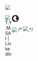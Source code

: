 ![](https://komarev.com/ghpvc/?username=tymsai&color=blueviolet&style=plastic&label=VIEWS)

[<img align="center" alt="tymsai.netlify.app" width="22px" src="https://raw.githubusercontent.com/iconic/open-iconic/master/svg/globe.svg" />][website]
[<img align="left" alt="T.Y.M.SAI | LinkedIn" width="22px" src="https://cdn.jsdelivr.net/npm/simple-icons@v3/icons/linkedin.svg" />][linkedin]

[website]: https://tymsai.netlify.app
[linkedin]: https://www.linkedin.com/in/t-y-m-sai-4ab087203

<img align="center" src="https://github-readme-stats.vercel.app/api/top-langs/?username=tymsai&border_radius=30&layout=compact" />
/*
<a href="https://profile.codersrank.io/user/tymsai#Tech%20Skills">
    <img src="https://cr-skills-chart-widget.azurewebsites.net/api/api?username=tymsai&labels=true&legend=true&tooltip=true&max-labels=24&branding=false">
  </a>
*/
